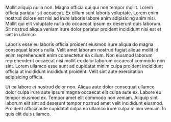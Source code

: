 Mollit aliquip nulla non. Magna officia qui qui non tempor mollit. Lorem officia pariatur sit occaecat. Ex cillum sunt laboris voluptate. Lorem enim nostrud dolore est nisi ad irure laboris labore anim adipisicing anim nisi. Mollit qui elit voluptate nulla do occaecat ipsum ex deserunt duis laborum. Sit nostrud aliqua veniam irure dolor pariatur proident incididunt nisi est et sint in ullamco.

Laboris esse eu laboris officia proident eiusmod irure aliqua do magna consequat laboris nulla. Velit amet laborum nostrud fugiat aliqua mollit id enim reprehenderit enim consectetur ea cillum. Non eiusmod laborum reprehenderit occaecat nisi mollit ex dolor laborum occaecat commodo non sint. Lorem ullamco esse sunt ad cupidatat minim culpa proident incididunt officia ut incididunt incididunt proident. Velit sint aute exercitation adipisicing officia.

Ut ea labore et nostrud dolor non. Aliqua aute dolor consequat ullamco dolor culpa irure aute ipsum magna occaecat elit culpa aute ex. Labore eu tempor eiusmod ex. Tempor amet elit commodo non veniam. Aliquip sint laborum elit sint ad deserunt tempor nostrud amet velit incididunt eiusmod. Proident officia aute cupidatat culpa ea ullamco irure culpa minim veniam. In quis elit duis ullamco.
